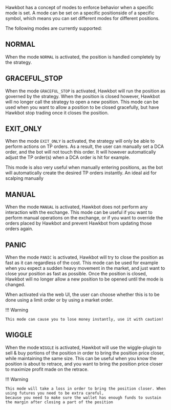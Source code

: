 Hawkbot has a concept of modes to enforce behavior when a specific mode is set. A mode can be set on a specific positionside of a specific symbol,
which means you can set different modes for different positions.

The following modes are currently supported:

## NORMAL

When the mode `NORMAL` is activated, the position is handled completely by the strategy.

## GRACEFUL_STOP

When the mode `GRACEFUL_STOP` is activated, Hawkbot will run the position as governed by the strategy. When the position is
closed however, Hawkbot will no longer call the strategy to open a new position. This mode can be used when you want to allow
a position to be closed gracefully, but have Hawkbot stop trading once it closes the position.

## EXIT_ONLY

When the mode `EXIT_ONLY` is activated, the strategy will only be able to perform actions on TP orders. As a result, the user
can manually set a DCA order, and the bot will not touch this order. It will however automatically adjust the TP order(s) 
when a DCA order is hit for example.

This mode is also very useful when manually entering positions, as the bot will automatically create the desired TP orders instantly.
An ideal aid for scalping manually

## MANUAL

When the mode `MANUAL` is activated, Hawkbot does not perform any interaction with the exchange. This mode can be useful
if you want to perform manual operations on the exchange, or if you want to override the orders placed by Hawkbot and prevent Hawkbot
from updating those orders again.

## PANIC

When the mode `PANIC` is activated, Hawkbot will try to close the position as fast as it can regardless of the cost. This
mode can be used for example when you expect a sudden heavy movement in the market, and just want to close your position
as fast as possible. Once the position is closed, Hawkbot will no longer allow a new position to be opened until the mode
is changed.

When activated via the web UI, the user can choose whether this is to be done using a limit order or by using a market order.

!!! Warning
    
    This mode can cause you to lose money instantly, use it with caution! 

## WIGGLE

When the mode `WIGGLE` is activated, Hawkbot will use the wiggle-plugin to sell & buy portions of the position in order to bring
the position price closer, while maintaining the same size. This can be useful when you know the position is about to retrace,
and you want to bring the position price closer to maximize profit made on the retrace.

!!! Warning
    
    This mode will take a loss in order to bring the position closer. When using futures you need to be extra careful, 
    because you need to make sure the wallet has enough funds to sustain the margin after closing a part of the position 